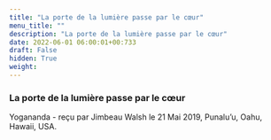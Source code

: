 ```yaml
---
title: "La porte de la lumière passe par le cœur"
menu_title: ""
description: "La porte de la lumière passe par le cœur"
date: 2022-06-01 06:00:01+00:733
draft: False
hidden: True
weight:
---
```

### La porte de la lumière passe par le cœur

Yogananda - reçu par Jimbeau Walsh le 21 Mai 2019, Punalu’u, Oahu, Hawaii, USA.



